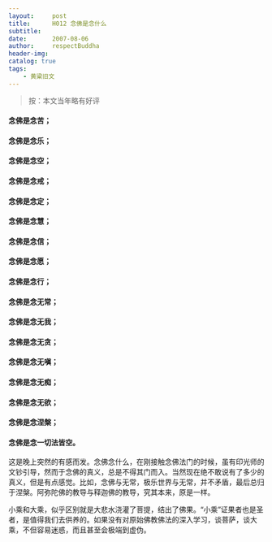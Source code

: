 ```yaml
---
layout:     post
title:      H012 念佛是念什么
subtitle:   
date:       2007-08-06
author:     respectBuddha
header-img: 
catalog: true
tags:
    - 黄粱旧文
---
```


> 按：本文当年略有好评

#### 念佛是念苦；      
#### 念佛是念乐；      
#### 念佛是念空；      
#### 念佛是念戒；      
#### 念佛是念定；      
#### 念佛是念慧；      
#### 念佛是念信；      
#### 念佛是念愿；      
#### 念佛是念行；      
#### 念佛是念无常；    
#### 念佛是念无我；    
#### 念佛是念无贪；    
#### 念佛是念无嗔；    
#### 念佛是念无痴；    
#### 念佛是念无欲；    
#### 念佛是念涅槃；    
#### 念佛是念一切法皆空。


这是晚上突然的有感而发。念佛念什么，在刚接触念佛法门的时候，虽有印光师的文钞引导，然而于念佛的真义，总是不得其门而入。当然现在绝不敢说有了多少的真义，但是有点感觉。比如，念佛与无常，极乐世界与无常，并不矛盾，最后总归于涅槃。阿弥陀佛的教导与释迦佛的教导，究其本来，原是一样。

小乘和大乘，似乎区别就是大悲水浇灌了菩提，结出了佛果。“小乘”证果者也是圣者，是值得我们去供养的。如果没有对原始佛教佛法的深入学习，谈菩萨，谈大乘，不但容易迷惑，而且甚至会极端到虚伪。
